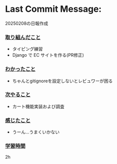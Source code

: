 # Last Commit Message:
20250208の日報作成

### <u>取り組んだこと</u>
- タイピング練習
- Django で EC サイトを作る(PR修正)

### <u>わかったこと</u>
-  ちゃんとgitignoreを設定しないとレビュワーが困る

### <u>次やること</u>
- カート機能実装および調査

### <u>感じたこと</u>
- うーん...うまくいかない

### <u>学習時間</u>
2h
